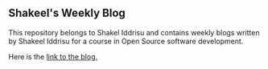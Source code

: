 ## Shakeel's Weekly Blog

This repository belongs to Shakel Iddrisu and contains weekly blogs written by Shakeel Iddrisu for a course in Open Source software development.

Here is the [link to the blog.](https://hunter-college-ossd-fall-2019.github.io/shakeel30-weekly/)
